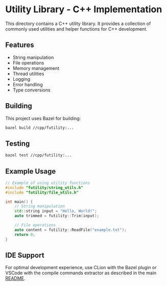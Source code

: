 # Utility Library - C++ Implementation

This directory contains a C++ utility library. It provides a collection of commonly used utilities and helper functions for C++ development.

## Features

- String manipulation
- File operations
- Memory management
- Thread utilities
- Logging
- Error handling
- Type conversions

## Building

This project uses Bazel for building:

```bash
bazel build //cpp/futility:...
```

## Testing

```bash
bazel test //cpp/futility:...
```

## Example Usage

```cpp
// Example of using utility functions
#include "futility/string_utils.h"
#include "futility/file_utils.h"

int main() {
    // String manipulation
    std::string input = "Hello, World!";
    auto trimmed = futility::Trim(input);

    // File operations
    auto content = futility::ReadFile("example.txt");
    return 0;
}
```

## IDE Support

For optimal development experience, use CLion with the Bazel plugin or VSCode with the compile commands extractor as described in the main [README](../../README.md).
